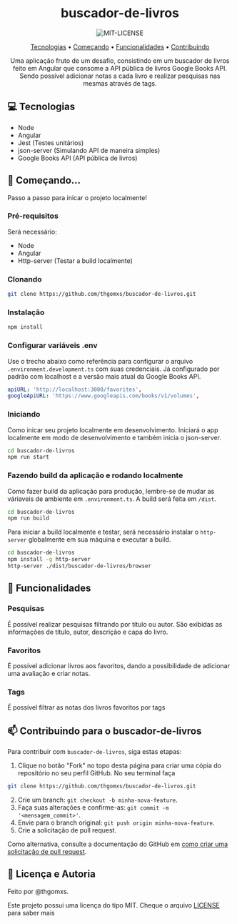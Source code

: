 <h1 align="center">buscador-de-livros</h1>

<p align="center">
   <img alt="MIT-LICENSE" src="https://img.shields.io/github/license/thgomxs/buscador-de-livros?color=%233880FF&logo=%1E65CF&logoColor=%1E65CF"/>
</p>

<p align="center">
 <a href="#tech">Tecnologias</a> • 
 <a href="#started">Começando</a> • 
 <a href="#features">Funcionalidades</a> • 
<a href="#contribution">Contribuindo</a>
</p>

<p align="center">
    Uma aplicação fruto de um desafio, consistindo em um buscador de livros feito em Angular que consome a API pública de livros Google Books API. Sendo possível adicionar notas a cada livro e realizar pesquisas nas mesmas através de tags.
</p>

<h2 id="tech">💻 Tecnologias</h2>

- Node
- Angular
- Jest (Testes unitários)
- json-server (Simulando API de maneira simples)
- Google Books API (API pública de livros)

<h2 id="started">🚀 Começando... </h2>

Passo a passo para inicar o projeto localmente!

<h3>Pré-requisitos</h3>

Será necessário:

- Node
- Angular
- Http-server (Testar a build localmente)

<h3>Clonando</h3>

```bash
git clone https://github.com/thgomxs/buscador-de-livros.git
```

<h3>Instalação</h3>

```bash
npm install
```

<h3>Configurar variáveis .env</h2>

Use o trecho abaixo como referência para configurar o arquivo `.environment.development.ts` com suas credenciais. Já configurado por padrão com localhost e a versão mais atual da Google Books API.

```yaml
apiURL: 'http://localhost:3000/favorites',
googleApiURL: 'https://www.googleapis.com/books/v1/volumes',
```

<h3>Iniciando</h3>

Como inicar seu projeto localmente em desenvolvimento. Iniciará o app localmente em modo de desenvolvimento e também inicia o json-server.

```bash
cd buscador-de-livros
npm run start
```

<h3>Fazendo build da aplicação e rodando localmente</h3>

Como fazer build da aplicação para produção, lembre-se de mudar as váriaveis de ambiente em `.environment.ts`. A build será feita em `/dist`.

```bash
cd buscador-de-livros
npm run build
```

Para iniciar a build localmente e testar, será necessário instalar o `http-server` globalmente em sua máquina e executar a build.

```bash
cd buscador-de-livros
npm install -g http-server
http-server ./dist/buscador-de-livros/browser
```

<h2 id="features">🎲 Funcionalidades </h2>

<h3>Pesquisas</h3>

É possível realizar pesquisas filtrando por título ou autor. São exibidas as informações de título, autor, descrição e capa do livro.

<!-- imagem -->

<h3>Favoritos</h3>

É possível adicionar livros aos favoritos, dando a possibilidade de adicionar uma avaliação e criar notas.

<!-- imagem -->

<h3>Tags</h3>

É possível filtrar as notas dos livros favoritos por tags

<!-- imagem -->

<h2 id="contribution">📫 Contribuindo para o buscador-de-livros </h2>

Para contribuir com `buscador-de-livros`, siga estas etapas:

1. Clique no botão "Fork" no topo desta página para criar uma cópia do repositório no seu perfil GitHub. No seu terminal faça

```bash
git clone https://github.com/thgomxs/buscador-de-livros.git
```

2. Crie um branch: `git checkout -b minha-nova-feature`.
3. Faça suas alterações e confirme-as: `git commit -m '<mensagem_commit>'`.
4. Envie para o branch original: `git push origin minha-nova-feature`.
5. Crie a solicitação de pull request.

Como alternativa, consulte a documentação do GitHub em [como criar uma solicitação de pull request](https://help.github.com/en/github/collaborating-with-issues-and-pull-requests/creating-a-pull-request).

<h2 >🚀 Licença e Autoria </h2>

Feito por @thgomxs.

Este projeto possui uma licença do tipo MIT. Cheque o arquivo [LICENSE](https://github.com/thgomxs/buscador-de-livros/blob/main/LICENSE) para saber mais
